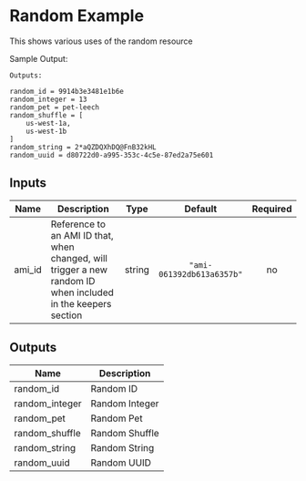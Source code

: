 Random Example
==============
This shows various uses of the random resource

Sample Output:
```
Outputs:

random_id = 9914b3e3481e1b6e
random_integer = 13
random_pet = pet-leech
random_shuffle = [
    us-west-1a,
    us-west-1b
]
random_string = 2*aQZDQXhDQ@FnB32kHL
random_uuid = d80722d0-a995-353c-4c5e-87ed2a75e601
```

<!--Start-->
## Inputs

| Name | Description | Type | Default | Required |
|------|-------------|:----:|:-----:|:-----:|
| ami\_id | Reference to an AMI ID that, when changed, will trigger a new random ID when included in the keepers section | string | `"ami-061392db613a6357b"` | no |

## Outputs

| Name | Description |
|------|-------------|
| random\_id | Random ID |
| random\_integer | Random Integer |
| random\_pet | Random Pet |
| random\_shuffle | Random Shuffle |
| random\_string | Random String |
| random\_uuid | Random UUID |

<!--End-->
